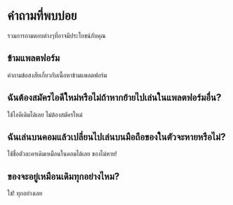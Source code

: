 # คำถามที่พบบ่อย 
รวมการถามตอบต่างๆที่อาจมีประโยชน์กับคุณ

## ข้ามแพลตฟอร์ม 
คำถามข้อสงสัยเกี่ยวกับเนื้อหาข้ามแพลตฟอร์ม 

## ฉันต้องสมัครไอดีใหม่หรือไม่ถ้าหากย้ายไปเล่นในแพลตฟอร์มอื่น?
ใช้ไอดีเดิมได้เลย ไม่ต้องสมัครใหม่

## ฉันเล่นบนคอมแล้วเปลี่ยนไปเล่นบนมือถือของในตัวจะหายหรือไม่?
ใช้ชื่อตัวละครเดิมเหมือนในคอมได้เลย ของไม่หาย!

## ของจะอยู่เหมือนเดิมทุกอย่างไหม?
ใช่! ทุกอย่างเลย
